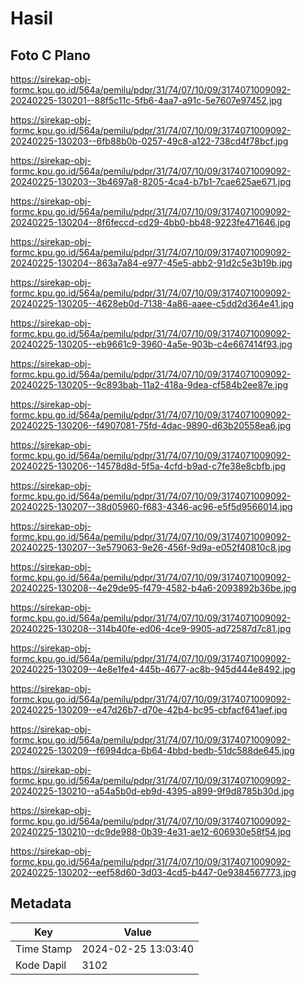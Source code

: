 # Hasil

## Foto C Plano

https://sirekap-obj-formc.kpu.go.id/564a/pemilu/pdpr/31/74/07/10/09/3174071009092-20240225-130201--88f5c11c-5fb6-4aa7-a91c-5e7607e97452.jpg

https://sirekap-obj-formc.kpu.go.id/564a/pemilu/pdpr/31/74/07/10/09/3174071009092-20240225-130203--6fb88b0b-0257-49c8-a122-738cd4f78bcf.jpg

https://sirekap-obj-formc.kpu.go.id/564a/pemilu/pdpr/31/74/07/10/09/3174071009092-20240225-130203--3b4697a8-8205-4ca4-b7b1-7cae625ae671.jpg

https://sirekap-obj-formc.kpu.go.id/564a/pemilu/pdpr/31/74/07/10/09/3174071009092-20240225-130204--8f6feccd-cd29-4bb0-bb48-9223fe471646.jpg

https://sirekap-obj-formc.kpu.go.id/564a/pemilu/pdpr/31/74/07/10/09/3174071009092-20240225-130204--863a7a84-e977-45e5-abb2-91d2c5e3b19b.jpg

https://sirekap-obj-formc.kpu.go.id/564a/pemilu/pdpr/31/74/07/10/09/3174071009092-20240225-130205--4628eb0d-7138-4a86-aaee-c5dd2d364e41.jpg

https://sirekap-obj-formc.kpu.go.id/564a/pemilu/pdpr/31/74/07/10/09/3174071009092-20240225-130205--eb9661c9-3960-4a5e-903b-c4e667414f93.jpg

https://sirekap-obj-formc.kpu.go.id/564a/pemilu/pdpr/31/74/07/10/09/3174071009092-20240225-130205--9c893bab-11a2-418a-9dea-cf584b2ee87e.jpg

https://sirekap-obj-formc.kpu.go.id/564a/pemilu/pdpr/31/74/07/10/09/3174071009092-20240225-130206--f4907081-75fd-4dac-9890-d63b20558ea6.jpg

https://sirekap-obj-formc.kpu.go.id/564a/pemilu/pdpr/31/74/07/10/09/3174071009092-20240225-130206--14578d8d-5f5a-4cfd-b9ad-c7fe38e8cbfb.jpg

https://sirekap-obj-formc.kpu.go.id/564a/pemilu/pdpr/31/74/07/10/09/3174071009092-20240225-130207--38d05960-f683-4346-ac96-e5f5d9566014.jpg

https://sirekap-obj-formc.kpu.go.id/564a/pemilu/pdpr/31/74/07/10/09/3174071009092-20240225-130207--3e579063-9e26-456f-9d9a-e052f40810c8.jpg

https://sirekap-obj-formc.kpu.go.id/564a/pemilu/pdpr/31/74/07/10/09/3174071009092-20240225-130208--4e29de95-f479-4582-b4a6-2093892b36be.jpg

https://sirekap-obj-formc.kpu.go.id/564a/pemilu/pdpr/31/74/07/10/09/3174071009092-20240225-130208--314b40fe-ed06-4ce9-9905-ad72587d7c81.jpg

https://sirekap-obj-formc.kpu.go.id/564a/pemilu/pdpr/31/74/07/10/09/3174071009092-20240225-130209--4e8e1fe4-445b-4677-ac8b-945d444e8492.jpg

https://sirekap-obj-formc.kpu.go.id/564a/pemilu/pdpr/31/74/07/10/09/3174071009092-20240225-130209--e47d26b7-d70e-42b4-bc95-cbfacf641aef.jpg

https://sirekap-obj-formc.kpu.go.id/564a/pemilu/pdpr/31/74/07/10/09/3174071009092-20240225-130209--f6994dca-6b64-4bbd-bedb-51dc588de645.jpg

https://sirekap-obj-formc.kpu.go.id/564a/pemilu/pdpr/31/74/07/10/09/3174071009092-20240225-130210--a54a5b0d-eb9d-4395-a899-9f9d8785b30d.jpg

https://sirekap-obj-formc.kpu.go.id/564a/pemilu/pdpr/31/74/07/10/09/3174071009092-20240225-130210--dc9de988-0b39-4e31-ae12-606930e58f54.jpg

https://sirekap-obj-formc.kpu.go.id/564a/pemilu/pdpr/31/74/07/10/09/3174071009092-20240225-130202--eef58d60-3d03-4cd5-b447-0e9384567773.jpg


## Metadata

| Key        | Value               |
| ---------- | ------------------- |
| Time Stamp | 2024-02-25 13:03:40 |
| Kode Dapil | 3102                |




